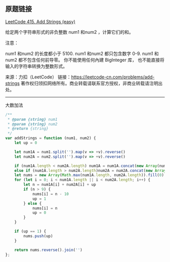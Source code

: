 ## 原题链接

[LeetCode 415. Add Strings (easy)](https://leetcode-cn.com/problems/add-strings/)

给定两个字符串形式的非负整数 num1 和num2 ，计算它们的和。

注意：

num1 和num2 的长度都小于 5100.
num1 和num2 都只包含数字 0-9.
num1 和num2 都不包含任何前导零。
你不能使用任何內建 BigInteger 库， 也不能直接将输入的字符串转换为整数形式。

来源：力扣（LeetCode）
链接：https://leetcode-cn.com/problems/add-strings
著作权归领扣网络所有。商业转载请联系官方授权，非商业转载请注明出处。

----

大数加法

```javascript
/**
 * @param {string} num1
 * @param {string} num2
 * @return {string}
 */
var addStrings = function (num1, num2) {
    let up = 0

    let num1A = num1.split('').map(v => +v).reverse()
    let num2A = num2.split('').map(v => +v).reverse()

    if (num1A.length < num2A.length) num1A = num1A.concat(new Array(num2A.length-num1A.length).fill(0))
    else if (num1A.length > num2A.length)num2A = num2A.concat(new Array(num1A.length-num2A.length).fill(0))
    let nums = new Array(Math.max(num1A.length, num2A.length)).fill(0)
    for (let i = 0; i < num1A.length || i < num2A.length; i++) {
        let n = num1A[i] + num2A[i] + up
        if (n > 9) {
            nums[i] = n - 10
            up = 1
        } else {
            nums[i] = n
            up = 0
        }
    }

    if (up == 1) {
        nums.push(up)
    }

    return nums.reverse().join('')
};
```

